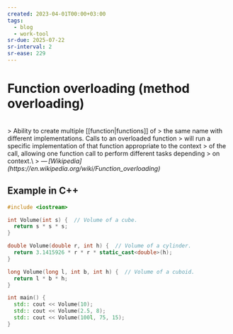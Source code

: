 ```yaml
---
created: 2023-04-01T00:00+03:00
tags:
  - blog
  - work-tool
sr-due: 2025-07-22
sr-interval: 2
sr-ease: 229
---
```


# Function overloading (method overloading)

<br class="f">
> Ability to create multiple [[function|functions]] of
> the same name with different implementations. Calls to an overloaded function
> will run a specific implementation of that function appropriate to the context
> of the call, allowing one function call to perform different tasks depending
> on context.\
> — <cite>[Wikipedia](https://en.wikipedia.org/wiki/Function_overloading)</cite>

## Example in C++

```cpp
#include <iostream>

int Volume(int s) {  // Volume of a cube.
  return s * s * s;
}

double Volume(double r, int h) {  // Volume of a cylinder.
  return 3.1415926 * r * r * static_cast<double>(h);
}

long Volume(long l, int b, int h) {  // Volume of a cuboid.
  return l * b * h;
}

int main() {
  std:: cout << Volume(10);
  std:: cout << Volume(2.5, 8);
  std:: cout << Volume(100l, 75, 15);
}
```
